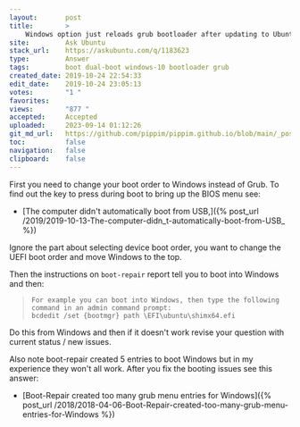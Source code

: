 ```yaml
---
layout:       post
title:        >
    Windows option just reloads grub bootloader after updating to Ubuntu 19.10
site:         Ask Ubuntu
stack_url:    https://askubuntu.com/q/1183623
type:         Answer
tags:         boot dual-boot windows-10 bootloader grub
created_date: 2019-10-24 22:54:33
edit_date:    2019-10-24 23:05:13
votes:        "1 "
favorites:    
views:        "877 "
accepted:     Accepted
uploaded:     2023-09-14 01:12:26
git_md_url:   https://github.com/pippim/pippim.github.io/blob/main/_posts/2019/2019-10-24-Windows-option-just-reloads-grub-bootloader-after-updating-to-Ubuntu-19.10.md
toc:          false
navigation:   false
clipboard:    false
---
```


First you need to change your boot order to Windows instead of Grub. To find out the key to press during boot to bring up the BIOS menu see:

- [The computer didn't automatically boot from USB,]({% post_url /2019/2019-10-13-The-computer-didn_t-automatically-boot-from-USB_ %})

Ignore the part about selecting device boot order, you want to change the UEFI boot order and move Windows to the top.

Then the instructions on `boot-repair` report tell you to boot into Windows and then:

>     For example you can boot into Windows, then type the following command in an admin command prompt:  
>     bcdedit /set {bootmgr} path \EFI\ubuntu\shimx64.efi  

Do this from Windows and then if it doesn't work revise your question with current status / new issues.

Also note boot-repair created 5 entries to boot Windows but in my experience they won't all work. After you fix the booting issues see this answer:

- [Boot-Repair created too many grub menu entries for Windows]({% post_url /2018/2018-04-06-Boot-Repair-created-too-many-grub-menu-entries-for-Windows %})
